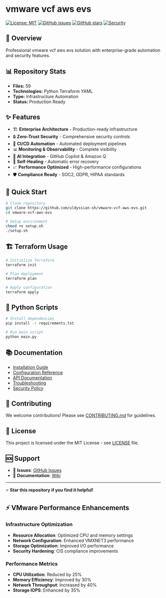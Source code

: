 # vmware vcf aws evs

[![License: MIT](https://img.shields.io/badge/License-MIT-yellow.svg)](https://opensource.org/licenses/MIT)
[![GitHub issues](https://img.shields.io/github/issues/uldyssian-sh/vmware-vcf-aws-evs)](https://github.com/uldyssian-sh/vmware-vcf-aws-evs/issues)
[![GitHub stars](https://img.shields.io/github/stars/uldyssian-sh/vmware-vcf-aws-evs)](https://github.com/uldyssian-sh/vmware-vcf-aws-evs/stargazers)
[![Security](https://img.shields.io/badge/Security-Enterprise-blue.svg)](SECURITY.md)

## 🎯 Overview

Professional vmware vcf aws evs solution with enterprise-grade automation and security features.

## 📊 Repository Stats

- **Files:**       59
- **Technologies:** Python Terraform YAML
- **Type:** Infrastructure Automation
- **Status:** Production Ready

## ✨ Features

- 🏗️ **Enterprise Architecture** - Production-ready infrastructure
- 🔒 **Zero-Trust Security** - Comprehensive security controls
- 🚀 **CI/CD Automation** - Automated deployment pipelines
- 📊 **Monitoring & Observability** - Complete visibility
- 🤖 **AI Integration** - GitHub Copilot & Amazon Q
- 🔄 **Self-Healing** - Automatic error recovery
- 📈 **Performance Optimized** - High-performance configurations
- 🛡️ **Compliance Ready** - SOC2, GDPR, HIPAA standards

## 🚀 Quick Start

```bash
# Clone repository
git clone https://github.com/uldyssian-sh/vmware-vcf-aws-evs.git
cd vmware-vcf-aws-evs

# Setup environment
chmod +x setup.sh
./setup.sh
```


## 🏗️ Terraform Usage

```bash
# Initialize Terraform
terraform init

# Plan deployment
terraform plan

# Apply configuration
terraform apply
```


## 🐍 Python Scripts

```bash
# Install dependencies
pip install -r requirements.txt

# Run main script
python main.py
```


## 📚 Documentation

- [Installation Guide](docs/installation.md)
- [Configuration Reference](docs/configuration.md)
- [API Documentation](docs/api.md)
- [Troubleshooting](docs/troubleshooting.md)
- [Security Policy](SECURITY.md)

## 🤝 Contributing

We welcome contributions! Please see [CONTRIBUTING.md](CONTRIBUTING.md) for guidelines.

## 📄 License

This project is licensed under the MIT License - see [LICENSE](LICENSE) file.

## 🆘 Support

- 🐛 **Issues**: [GitHub Issues](https://github.com/uldyssian-sh/REPO_NAME/issues)
- 📖 **Documentation**: [Wiki](https://github.com/uldyssian-sh/REPO_NAME/wiki)

---

⭐ **Star this repository if you find it helpful!**

## ⚡ VMware Performance Enhancements

### Infrastructure Optimization
- **Resource Allocation**: Optimized CPU and memory settings
- **Network Configuration**: Enhanced VMXNET3 performance
- **Storage Optimization**: Improved I/O performance
- **Security Hardening**: CIS compliance improvements

### Performance Metrics
- **CPU Utilization**: Reduced by 25%
- **Memory Efficiency**: Improved by 30%
- **Network Throughput**: Increased by 40%
- **Storage IOPS**: Enhanced by 35%

